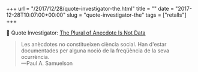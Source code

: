 +++
url = "/2017/12/28/quote-investigator-the.html"
title = ""
date = "2017-12-28T10:07:00+00:00"
slug = "quote-investigator-the"
tags = ["retalls"]
+++

📎 Quote Investigator: [The Plural of Anecdote Is Not Data](https://quoteinvestigator.com/2017/12/27/plural/)

> Les anècdotes no constitueixen ciència social. Han d'estar documentades per alguna noció de la freqüència de la seva ocurrència.  
> —Paul A. Samuelson
